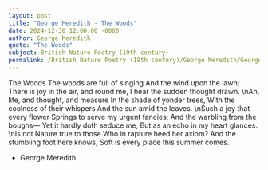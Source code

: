```yaml
---
layout: post
title: "George Meredith - The Woods"
date: 2024-12-30 12:00:00 -0000
author: George Meredith
quote: "The Woods"
subject: British Nature Poetry (19th century)
permalink: /British Nature Poetry (19th century)/George Meredith/George Meredith - The Woods
---
```


The Woods
The woods are full of singing
And the wind upon the lawn;
There is joy in the air, and round me,
I hear the sudden thought drawn.
\nAh, life, and thought, and measure
In the shade of yonder trees,
With the coolness of their whispers
And the sun amid the leaves.
\nSuch a joy that every flower
Springs to serve my urgent fancies;
And the warbling from the boughs—
Yet it hardly doth seduce me, 
But as an echo in my heart glances.
\nIs not Nature true to those
Who in rapture heed her axiom?
And the stumbling foot here knows,
Soft is every place this summer comes.

- George Meredith
